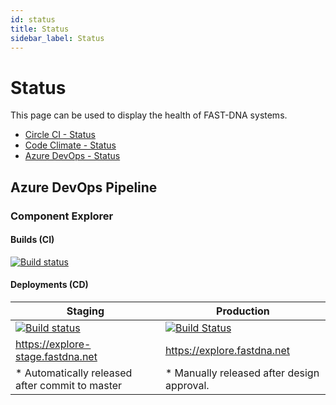 ```yaml
---
id: status
title: Status
sidebar_label: Status
---
```


# Status

This page can be used to display the health of FAST-DNA systems.

* [Circle CI - Status](https://status.circleci.com/)
* [Code Climate - Status](https://status.codeclimate.com/)
* [Azure DevOps - Status](https://status.dev.azure.com/)

## Azure DevOps Pipeline

### Component Explorer

#### Builds (CI)

[![Build status](https://dev.azure.com/edgewebui/Edge%20Zero/_apis/build/status/Sites/Component%20Explorer%20-%20CI%20(FASTDNA))](https://dev.azure.com/edgewebui/Edge%20Zero/_build/latest?definitionId=44)


#### Deployments (CD)

| Staging | Production |
|--|--|
|[![Build status](https://vsrm.dev.azure.com/edgewebui/_apis/public/Release/badge/8965118a-33a2-4d12-a643-9044a1430ae7/1/1)](https://explore-stage.fastdna.net) |[![Build Status](https://vsrm.dev.azure.com/edgewebui/_apis/public/Release/badge/8965118a-33a2-4d12-a643-9044a1430ae7/1/2)](https://explore.fastdna.net) |
| https://explore-stage.fastdna.net | https://explore.fastdna.net | 
* Automatically released after commit to master | * Manually released after design approval.
